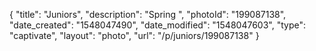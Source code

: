 {
    "title": "Juniors",
    "description": "Spring ",
    "photoId": "199087138",
    "date_created": "1548047490",
    "date_modified": "1548047603",
    "type": "captivate",
    "layout": "photo",
    "url": "\/p\/juniors\/199087138"
}